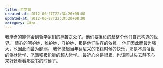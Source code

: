 ```yaml
---
title: 哲学家
created-at: 2012-06-27T22:38:20+08:00
updated-at: 2012-06-27T22:38:20+08:00
category: Idea
---
```


我渐渐的能体会到哲学家们的痛苦之处了。他们要担负的起整个他们自己构造的世界。
精心的呵护她，维护她，守护她，那是他们生存的依赖。
他们因此而最为强大，也因此而最为脆弱。
我怀念起当年读尼采的书籍时候的快乐，那是不屑俗世的俗世哲学，充满积极能量的超人哲学。
最近心总是很累，也该回过头去静下心来好好看看那些书的时候了。
